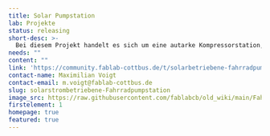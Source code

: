 ```yaml
---
title: Solar Pumpstation
lab: Projekte
status: releasing
short-desc: >-
  Bei diesem Projekt handelt es sich um eine autarke Kompressorstation, die sich durch ein Solarpanel selbst mit Strom versorgt. Die Fahrradpumpstation ist das erste Projekt des Fablabs Cottbus und wurde durch den Ideenwettbewerb der BTU Cottbus gefördert.
needs: ""
content: ""
link: 'https://community.fablab-cottbus.de/t/solarbetriebene-fahrradpumpstation/47'
contact-name: Maximilian Voigt
contact-email: m.voigt@fablab-cottbus.de
slug: solarstrombetriebene-Fahrradpumpstation
image_src: https://raw.githubusercontent.com/fablabcb/old_wiki/main/Fahrradpumpstation_Standort.JPG
firstelement: 1
homepage: true
featured: true
---
```

